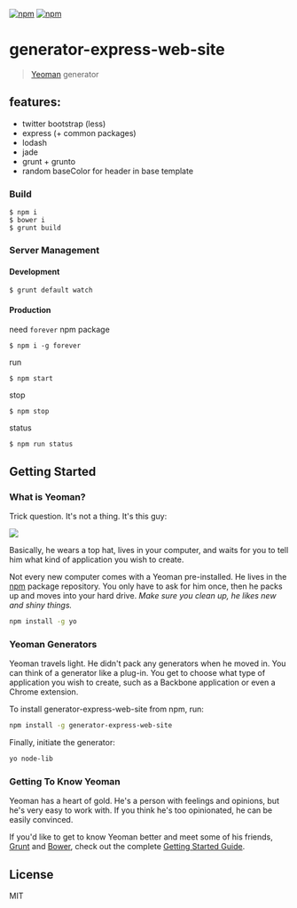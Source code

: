 [![npm](http://img.shields.io/npm/v/generator-express-web-site.svg?style=flat-square)](https://www.npmjs.com/package/generator-express-web-site)
[![npm](http://img.shields.io/npm/l/generator-express-web-site.svg?style=flat-square)](http://opensource.org/licenses/MIT)

# generator-express-web-site
> [Yeoman](http://yeoman.io) generator

## features:
- twitter bootstrap (less)
- express (+ common packages)
- lodash
- jade
- grunt + grunto
- random baseColor for header in base template

### Build
```shell
$ npm i
$ bower i
$ grunt build
```

### Server Management

#### Development
```shell
$ grunt default watch
```
#### Production
need `forever` npm package
```shell
$ npm i -g forever
```
run
```shell
$ npm start
```
stop
```shell
$ npm stop
```
status
```shell
$ npm run status
```

## Getting Started

### What is Yeoman?

Trick question. It's not a thing. It's this guy:

![](http://i.imgur.com/JHaAlBJ.png)

Basically, he wears a top hat, lives in your computer, and waits for you to tell him what kind of application you wish to create.

Not every new computer comes with a Yeoman pre-installed. He lives in the [npm](https://npmjs.org) package repository. You only have to ask for him once, then he packs up and moves into your hard drive. *Make sure you clean up, he likes new and shiny things.*

```bash
npm install -g yo
```

### Yeoman Generators

Yeoman travels light. He didn't pack any generators when he moved in. You can think of a generator like a plug-in. You get to choose what type of application you wish to create, such as a Backbone application or even a Chrome extension.

To install generator-express-web-site from npm, run:

```bash
npm install -g generator-express-web-site
```

Finally, initiate the generator:

```bash
yo node-lib
```

### Getting To Know Yeoman

Yeoman has a heart of gold. He's a person with feelings and opinions, but he's very easy to work with. If you think he's too opinionated, he can be easily convinced.

If you'd like to get to know Yeoman better and meet some of his friends, [Grunt](http://gruntjs.com) and [Bower](http://bower.io), check out the complete [Getting Started Guide](https://github.com/yeoman/yeoman/wiki/Getting-Started).


## License

MIT
